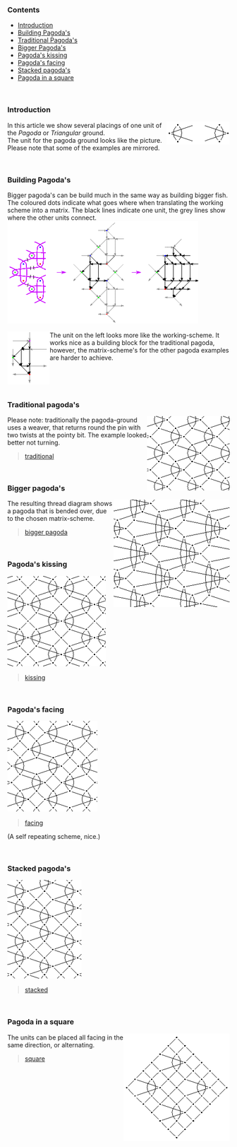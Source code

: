 ### Contents
* [Introduction](#introduction)
* [Building Pagoda's](#building-pagodas)
* [Traditional Pagoda's](#traditional-pagodas)
* [Bigger Pagoda's](#bigger-pagodas)
* [Pagoda's kissing](#pagodas-kissing)
* [Pagoda's facing](#pagodas-facing)
* [Stacked pagoda's](#stacked-pagodas)
* [Pagoda in a square](#pagoda-in-a-square)
<br>

### Introduction
<img alt="pg unit" align="right" src="https://github.com/MAETempels/MAE-gf/blob/master/images_wt/gf-pg-unit.png">

In this article we show several placings of one unit of the _Pagoda_ or _Triangular_ ground. <br>
The unit for the pagoda ground looks like the picture.<br>
Please note that some of the examples are mirrored. 
<p><br>

### Building Pagoda's
Bigger pagoda's can be build much in the same way as building bigger fish. <br>
The coloured dots indicate what goes where when translating the working scheme into a matrix. The black lines indicate one unit, the grey lines show where the other units connect. <br>
![building pagoda's][build pagoda]
<br>

<img alt="alt unit" align="left" src="https://github.com/MAETempels/MAE-gf/blob/master/images/gf-pg-uni2.png"> 

The unit on the left looks more like the working-scheme. It works nice as a building block for the traditional pagoda, however, the matrix-scheme's for the other pagoda examples are harder to achieve. 
<p><br><br><br>

### Traditional pagoda's
<img alt="trad pg" align="right" src="https://github.com/MAETempels/MAE-gf/blob/master/images_wt/gf-pg-trad.png">

Please note: traditionally the pagoda-ground uses a weaver, that returns round the pin with two twists at the pointy bit. The example looked better not turning. <br>
> [traditional][ex-trad] 
<p><br> 

### Bigger pagoda's
<img alt="bigger pg" align="right" src="https://github.com/MAETempels/MAE-gf/blob/master/images_wt/gf-pg-bigg.png">

The resulting thread diagram shows a pagoda that is bended over, due to the chosen matrix-scheme. <br>        
> [bigger pagoda][ex-bigg]
<p><br>

### Pagoda's kissing
![pg kissing][pg-kiss] <br>
> [kissing][ex-kiss] 
<p><br>

### Pagoda's facing
![pg facing][pg-face] <br>
> [facing][ex-face]
<p>              
(A self repeating scheme, nice.)
<p><br>

### Stacked pagoda's
![pg stacked][pg-stck]
> [stacked][ex-stck]
<p><br>
         
### Pagoda in a square
<img alt="pg in square" align="right" src="https://github.com/MAETempels/MAE-gf/blob/master/images_wt/gf-pg-sqre.png">

The units can be placed all facing in the same direction, or alternating. <br>
> [square][ex-sqre]



[build pagoda]: https://github.com/MAETempels/MAE-gf/blob/master/images/gf%20build%20pagoda.png
[pg-uni2]: https://github.com/MAETempels/MAE-gf/blob/master/images/gf-pg-uni2.png

[pg-unit]: https://github.com/MAETempels/MAE-gf/blob/master/images_wt/gf-pg-unit.png
[pg-trad]: https://github.com/MAETempels/MAE-gf/blob/master/images_wt/gf-pg-trad.png
[pg-kiss]: https://github.com/MAETempels/MAE-gf/blob/master/images_wt/gf-pg-kiss.png
[pg-stck]: https://github.com/MAETempels/MAE-gf/blob/master/images_wt/gf-pg-stck.png
[pg-bigg]: https://github.com/MAETempels/MAE-gf/blob/master/images_wt/gf-pg-bigg.png
[pg-face]: https://github.com/MAETempels/MAE-gf/blob/master/images_wt/gf-pg-face.png
[pg-sqre]: https://github.com/MAETempels/MAE-gf/blob/master/images_wt/gf-pg-sqre.png


[ex-sqre]: https://d-bl.github.io/GroundForge/index.html?m=215-5-%0A-786-5%0A246-5-%3Bbricks%3B24%3B24%3B0%3B0&s1=ctct%20A1%3Dtctc%20B2%3Drctc%20A2%3Dctc%20F2%3Dlctclctcll%20D3%3Dctc%20E3%3Dctcrr%20D1%3Dctctt
[ex-trad]: https://d-bl.github.io/GroundForge/index.html?m=4-12%0A-5--%0A6-CD%3Bbricks%3B24%3B24%3B0%3B0&s1=ctc%20C1%3Dtttctc%20A2%3Dctcttt
[ex-bigg]: https://d-bl.github.io/GroundForge/index.html?m=5-----%0A-CDDD6%0A246631%0A224-12%3Bbricks%3B24%3B24%3B0%3B0&s1=ctc%20A1%3Dlllctc%20E4%3Dtttctc%20D1%3Dctclll%20E2%3Dctcttt
[ex-kiss]: https://d-bl.github.io/GroundForge/index.html?m=5---5---%0A-CD6-2AB%0A-468-127%3Bbricks%3B24%3B24%3B0%3B0&s1=ctc%20F3%3Dttctc%20H3%3Dttctc%20B1%3Dctctt%20D1%3Dctctt
[ex-face]: https://d-bl.github.io/GroundForge/index.html?m=5-----5-%0A-CD3AB-5%0A2468-7-1%0A----5-5-%0AD3AB-5-C%0A68-7-124%3Bbricks%3B24%3B24%3B0%3B0&s1=ctc%20D3%3Dttctc%20F4%3Dctctt%20F6%3Dttctc%20B4%3Dctctt%20H3%3Dttctc%20H1%3Dctctt%20D1%3Dctctt%20B6%3Dttctc
[ex-stck]: https://d-bl.github.io/GroundForge/index.html?m=5-4-5-%0A-215-5%0A5-78-1%0A8-4-58%3Bbricks%3B24%3B24%3B0%3B0&s1=ctc%20D3%3Dtttctcttt%20F3%3Dtttctcttt%20A2%3Dlllctc%20A4%3Dctclll
